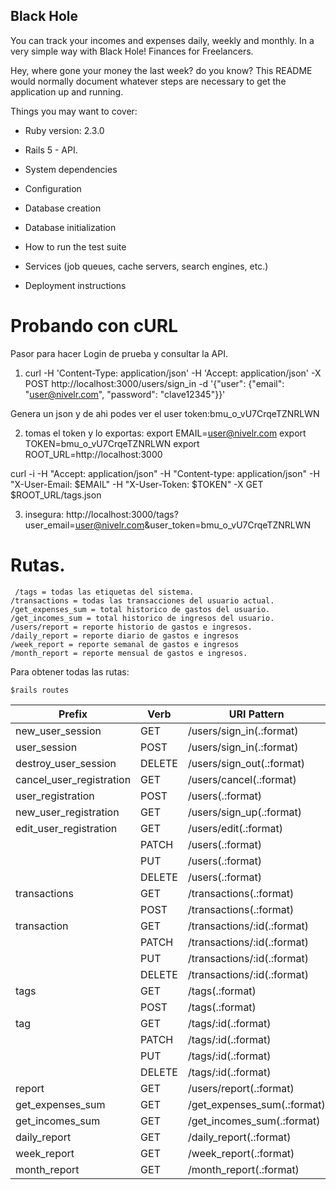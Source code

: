 ## Black Hole
You can track your incomes and expenses daily, weekly and monthly. In a very simple way with Black Hole! Finances for Freelancers.

Hey, where gone your money the last week? do you know?
This README would normally document whatever steps are necessary to get the
application up and running.

Things you may want to cover:

* Ruby version: 2.3.0
* Rails 5 - API.

* System dependencies

* Configuration

* Database creation

* Database initialization

* How to run the test suite

* Services (job queues, cache servers, search engines, etc.)

* Deployment instructions


# Probando con cURL
Pasor para hacer Login de prueba y consultar la API.
1. curl -H 'Content-Type: application/json' -H 'Accept: application/json' -X POST http://localhost:3000/users/sign_in -d '{"user": {"email": "user@nivelr.com", "password": "clave12345"}}'

 Genera un json y de ahi podes ver el user token:bmu_o_vU7CrqeTZNRLWN

2. tomas el token y lo exportas:
export EMAIL=user@nivelr.com
export TOKEN=bmu_o_vU7CrqeTZNRLWN
export ROOT_URL=http://localhost:3000

 curl -i -H "Accept: application/json" -H "Content-type: application/json"  -H "X-User-Email: $EMAIL" -H "X-User-Token: $TOKEN" -X GET $ROOT_URL/tags.json

3. insegura:
http://localhost:3000/tags?user_email=user@nivelr.com&user_token=bmu_o_vU7CrqeTZNRLWN

# Rutas.

     /tags = todas las etiquetas del sistema.
    /transactions = todas las transacciones del usuario actual.
    /get_expenses_sum = total historico de gastos del usuario.
    /get_incomes_sum = total historico de ingresos del usuario.
    /users/report = reporte historio de gastos e ingresos.
    /daily_report = reporte diario de gastos e ingresos
    /week_report = reporte semanal de gastos e ingresos
    /month_report = reporte mensual de gastos e ingresos.



Para obtener todas las rutas:

`$rails routes`

|      Prefix            |Verb|   URI Pattern                | Controller#Action|
|------------------------|----|------------------------------|------------------|
|new_user_session        |GET|    /users/sign_in(.:format)   | users/sessions#new         |
|user_session            |POST|   /users/sign_in(.:format)   | users/sessions#create      |
|destroy_user_session    |DELETE|/users/sign_out(.:format)   | users/sessions#destroy     |
|cancel_user_registration|GET|    /users/cancel(.:format)    | users/registrations#cancel |
|user_registration       |POST|   /users(.:format)           | users/registrations#create |
|new_user_registration   |GET|    /users/sign_up(.:format)   | users/registrations#new    |
|edit_user_registration  |GET|    /users/edit(.:format)      | users/registrations#edit   |
|                        |PATCH|  /users(.:format)           | users/registrations#update |
|                        |PUT|    /users(.:format)           | users/registrations#update |
|                        |DELETE| /users(.:format)           | users/registrations#destroy|
|transactions            |GET|    /transactions(.:format)    | transactions#index         |
|                        |POST|   /transactions(.:format)    | transactions#create        |
|transaction             |GET|    /transactions/:id(.:format)| transactions#show          |
|                        |PATCH|  /transactions/:id(.:format)| transactions#update        |
|                        |PUT|    /transactions/:id(.:format)| transactions#update        |
|                        |DELETE| /transactions/:id(.:format)| transactions#destroy       |
|tags                    |GET|    /tags(.:format)            | tags#index                 |
|                        |POST|   /tags(.:format)            | tags#create                |
|tag                     |GET|    /tags/:id(.:format)        | tags#show                  |
|                        |PATCH|  /tags/:id(.:format)        | tags#update                |
|                        |PUT|    /tags/:id(.:format)        | tags#update                |
|                        |DELETE| /tags/:id(.:format)        | tags#destroy               |
|report                  |GET|    /users/report(.:format)    | reports#report             |
|get_expenses_sum        |GET|   /get_expenses_sum(.:format) | reports#get_expenses_sum   |
|get_incomes_sum         |GET|    /get_incomes_sum(.:format) | reports#get_incomes_sum    |
|daily_report            |GET|    /daily_report(.:format)    | reports#daily_report       |
|week_report             |GET|    /week_report(.:format)     | reports#week_report        |
|month_report            |GET|    /month_report(.:format)    | reports#month_report       |

